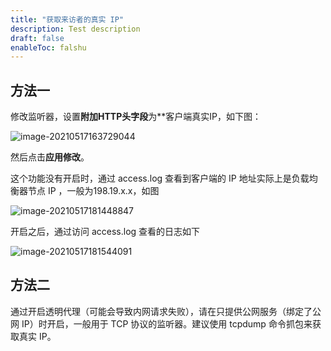 ```yaml
---
title: "获取来访者的真实 IP"
description: Test description
draft: false
enableToc: falshu
---
```


## 方法一

修改监听器，设置**附加HTTP头字段**为**客户端真实IP，如下图：

![image-20210517163729044](../../_images/lb_get_real_ip_02.png)

然后点击**应用修改**。

这个功能没有开启时，通过 access.log 查看到客户端的 IP 地址实际上是负载均衡器节点 IP ，一般为198.19.x.x，如图

![image-20210517181448847](../../_images/lb_get_real_ip_04.png)

开启之后，通过访问 access.log 查看的日志如下

![image-20210517181544091](../../_images/lb_get_real_ip_05.png)

## 方法二

通过开启透明代理（可能会导致内网请求失败），请在只提供公网服务（绑定了公网 IP）时开启，一般用于 TCP 协议的监听器。建议使用 tcpdump 命令抓包来获取真实 IP。

